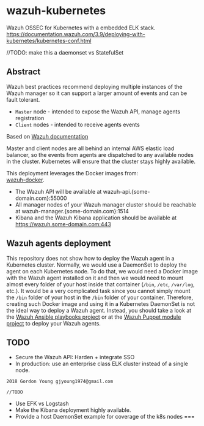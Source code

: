 # wazuh-kubernetes
Wazuh OSSEC for Kubernetes with a embedded ELK stack.
https://documentation.wazuh.com/3.9/deploying-with-kubernetes/kubernetes-conf.html

//TODO: make this a daemonset vs StatefulSet

## Abstract
Wazuh best practices recommend deploying multiple instances of the Wazuh manager so it can support a larger amount of events and can be fault tolerant.
* `Master` node - intended to expose the Wazuh API, manage agents registration
* `Client` nodes - intended to receive agents events

Based on [Wazuh documentation](https://documentation.wazuh.com/current/user-manual/manager/wazuh-cluster.html) 

Master and client nodes are all behind an internal AWS elastic load balancer, so the events from agents are dispatched to any available nodes in the cluster. Kubernetes will ensure that the cluster stays highly available.

This deployment leverages  the Docker images from:    
[wazuh-docker](https://github.com/wazuh/wazuh-docker). 


* The Wazuh API will be available at wazuh-api.{some-domain.com}:55000
* All manager nodes of your Wazuh manager cluster should be reachable at wazuh-manager.{some-domain.com}:1514
* Kibana and the Wazuh Kibana application should be available at https://wazuh.some-domain.com:443

## Wazuh agents deployment
This repository does not show how to deploy the Wazuh agent in a Kubernetes cluster. Normally, we would use a DaemonSet to deploy the agent on each Kubernetes node. To do that, we would need a Docker image with the Wazuh agent installed on it and then we would need to mount almost every folder of your host inside that container (`/bin`, `/etc`, `/var/log`, etc.). It would be a very complicated task since you cannot simply mount the `/bin` folder of your host in the `/bin` folder of your container. Therefore, creating such Docker image and using it in a Kubernetes DaemonSet is not the ideal way to deploy a Wazuh agent. Instead, you should take a look at the [Wazuh Ansible playbooks project](https://github.com/wazuh/wazuh-ansible) or at the [Wazuh Puppet module project](https://github.com/wazuh/wazuh-puppet) to deploy your Wazuh agents.

## TODO
* Secure the Wazuh API: Harden + integrate SSO
* In production: use an enterprise class ELK cluster instead of a single node.

```
2018 Gordon Young gjyoung1974@gmail.com
```

`//TODO`
* Use EFK vs Logstash    
* Make the Kibana deployment highly available.    
* Provide a host DaemonSet example for coverage of the k8s nodes
===

